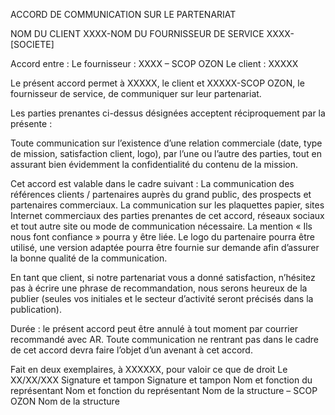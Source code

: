 <!--

---
title: Accord de communication sur le partenariat
description: Accord de communication sur le partenariat (usage ?)
image_url: 
licence: CC-BY-SA
---

-->


ACCORD DE COMMUNICATION SUR LE PARTENARIAT

NOM DU CLIENT XXXX-NOM DU FOURNISSEUR DE SERVICE XXXX-[SOCIETE]


Accord entre :
Le fournisseur :  XXXX – SCOP OZON
Le client : XXXXX

Le présent accord permet à XXXXX, le client et XXXXX-SCOP OZON, le fournisseur de service, de communiquer sur leur partenariat.

Les parties prenantes ci-dessus désignées acceptent réciproquement par la présente : 

Toute communication sur l’existence d’une relation commerciale (date, type de mission, satisfaction client, logo), par l’une ou l’autre des parties, tout en assurant bien évidemment la confidentialité du contenu de la mission.

Cet accord est valable dans le cadre suivant :
La communication des références clients / partenaires auprès du grand public, des prospects et partenaires commerciaux.
La communication sur les plaquettes papier, sites Internet commerciaux des parties prenantes de cet accord, réseaux sociaux et tout autre site ou mode de communication nécessaire.
La mention « Ils nous font confiance » pourra y être liée.
Le logo du partenaire pourra être utilisé, une version adaptée pourra être fournie sur demande afin d’assurer la bonne qualité de la communication.

En tant que client, si notre partenariat vous a donné satisfaction, n’hésitez pas à écrire une phrase de recommandation, nous serons heureux de la publier (seules vos initiales et le secteur d’activité seront précisés dans la publication).






Durée : le présent accord peut être annulé à tout moment par courrier recommandé avec AR.
Toute communication ne rentrant pas dans le cadre de cet accord devra faire l’objet d’un avenant à cet accord.

Fait en deux exemplaires, à XXXXXX, pour valoir ce que de droit
Le XX/XX/XXX
Signature et tampon  	Signature et tampon
Nom et fonction du représentant	Nom et fonction du représentant
Nom de la structure – SCOP OZON 	Nom de la structure 
